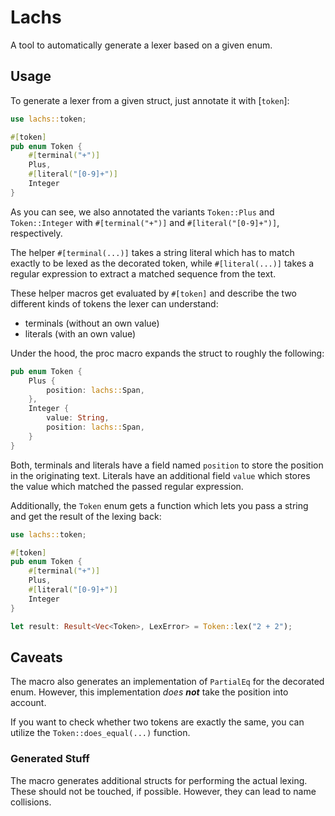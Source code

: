 # Lachs

A tool to automatically generate a lexer based on a given enum.

## Usage

To generate a lexer from a given struct, just annotate it with [`token`]:

```rust
use lachs::token;

#[token]
pub enum Token {
    #[terminal("+")]
    Plus,
    #[literal("[0-9]+")]
    Integer
}
```

As you can see, we also annotated the variants `Token::Plus` and `Token::Integer` with `#[terminal("+")]` and `#[literal("[0-9]+")]`, respectively.

The helper `#[terminal(...)]` takes a string literal which has to match exactly to be lexed as the decorated token, while `#[literal(...)]` takes
a regular expression to extract a matched sequence from the text.

These helper macros get evaluated by `#[token]` and describe the two different kinds of tokens the lexer can understand:

- terminals (without an own value)
- literals (with an own value)

Under the hood, the proc macro expands the struct to roughly the following:

```rust
pub enum Token {
    Plus {
        position: lachs::Span,
    },
    Integer {
        value: String,
        position: lachs::Span,
    }
}
```

Both, terminals and literals have a field named `position` to store the position in the originating text.
Literals have an additional field `value` which stores the value which matched the passed regular expression.

Additionally, the `Token` enum gets a function which lets you pass a string and get the result of the lexing back:

```rust
use lachs::token;

#[token]
pub enum Token {
    #[terminal("+")]
    Plus,
    #[literal("[0-9]+")]
    Integer
}

let result: Result<Vec<Token>, LexError> = Token::lex("2 + 2");
```

## Caveats

The macro also generates an implementation of `PartialEq` for the decorated enum. However, this implementation _does **not**_ take the position into account.

If you want to check whether two tokens are exactly the same, you can utilize the `Token::does_equal(...)` function.

### Generated Stuff

The macro generates additional structs for performing the actual lexing. These should not be touched, if possible. However, they can lead to name collisions.

